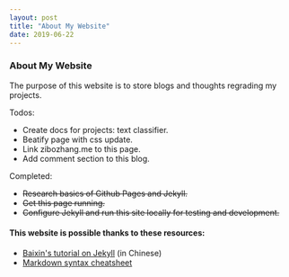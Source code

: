 ```yaml
---
layout: post
title: "About My Website"
date: 2019-06-22
---
```


### About My Website

The purpose of this website is to store blogs and thoughts regrading my projects.

Todos:
  * Create docs for projects: text classifier.
  * Beatify page with css update.
  * Link zibozhang.me to this page.
  * Add comment section to this blog.

Completed:
  * ~~Research basics of Github Pages and Jekyll.~~
  * ~~Get this page running.~~
  * ~~Configure Jekyll and run this site locally for testing and development.~~

#### This website is possible thanks to these resources:
  * [Baixin's tutorial on Jekyll](http://baixin.io:8000/2016/10/jekyll_tutorials1/) (in Chinese)
  * [Markdown syntax cheatsheet](https://github.com/adam-p/markdown-here/wiki/Markdown-Cheatsheet)
